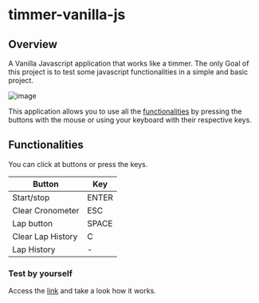 # timmer-vanilla-js

## Overview

A Vanilla Javascript application that works like a timmer. The only Goal of this project is to test some javascript functionalities in a simple and basic project.

![image](https://user-images.githubusercontent.com/51121788/147620890-2b6b4ae8-3ba5-4183-8c0a-452b012362fb.png)

This application allows you to use all the [functionalities](#functionalities) by pressing the buttons with the mouse or using your keyboard with their respective keys.

<a id="functionalities"></a>
## Functionalities

You can click at buttons or press the keys.

| Button | Key |  
| - | - |
| Start/stop | ENTER | 
| Clear Cronometer | ESC | 
| Lap button | SPACE | 
|  Clear Lap History | C | 
| Lap History | - | 

### Test by yourself

Access the [link](https://gustavoreinaldi.github.io/timmer-vanilla-js/) and take a look how it works.
